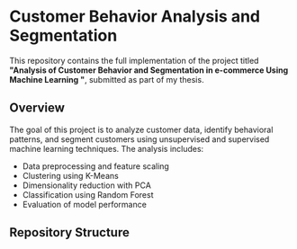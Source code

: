#  Customer Behavior Analysis and Segmentation

This repository contains the full implementation of the project titled **"Analysis of Customer Behavior and Segmentation in e-commerce Using Machine Learning "**, submitted as part of my thesis.

##  Overview

The goal of this project is to analyze customer data, identify behavioral patterns, and segment customers using unsupervised and supervised machine learning techniques. The analysis includes:

- Data preprocessing and feature scaling
- Clustering using K-Means
- Dimensionality reduction with PCA
- Classification using Random Forest
- Evaluation of model performance

## Repository Structure


